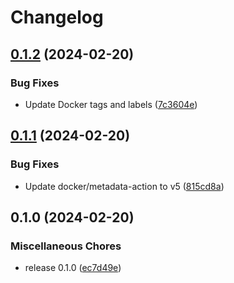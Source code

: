 # Changelog

## [0.1.2](https://github.com/elijah-onchwari/everbyte/compare/v0.1.1...v0.1.2) (2024-02-20)


### Bug Fixes

* Update Docker tags and labels ([7c3604e](https://github.com/elijah-onchwari/everbyte/commit/7c3604eb95f298a975d42fa25d177074ee0ac84e))

## [0.1.1](https://github.com/elijah-onchwari/everbyte/compare/v0.1.0...v0.1.1) (2024-02-20)


### Bug Fixes

* Update docker/metadata-action to v5 ([815cd8a](https://github.com/elijah-onchwari/everbyte/commit/815cd8a1433d95153ff58200eab92b8d2a593d23))

## 0.1.0 (2024-02-20)


### Miscellaneous Chores

* release 0.1.0 ([ec7d49e](https://github.com/elijah-onchwari/everbyte/commit/ec7d49e08af27302496ecaa94e7ec3794f242e3d))
